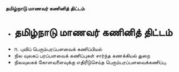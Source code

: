 **தமிழ்நாடு மாணவர் கணினித் திட்டம்**
- # தமிழ்நாடு மாணவர் கணினித் திட்டம்
- n. புவிப் பெரும்பரப்பளவைக் கணிப்பியல்
- நில வுலகப் பரப்பளவைக் கணிப்புகள் சார்ந்த கணக்கியல் துறை
- நிலவுலகக் கோளவளைவுக்கு எதிரீடுசெய்த பெரும்பரப்பளவைக்கணிப்பு.

